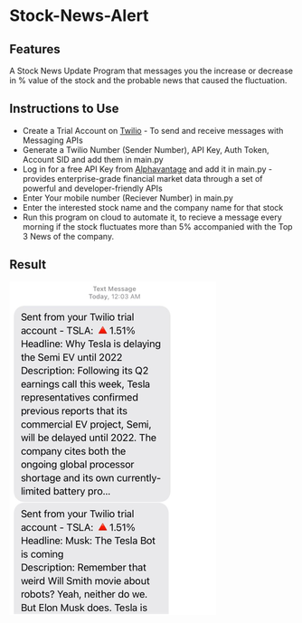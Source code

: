 # Stock-News-Alert


## Features
A Stock News Update Program that messages you the increase or decrease in % value of the stock and the probable news that caused the fluctuation.

## Instructions to Use
- Create a Trial Account on [Twilio](https://www.twilio.com/) - To send and receive messages with Messaging APIs
- Generate a Twilio Number (Sender Number), API Key, Auth Token, Account SID and add them in main.py
- Log in for a free API Key from [Alphavantage](https://www.alphavantage.co/) and add it in main.py -  provides enterprise-grade financial market data through a set of powerful and developer-friendly APIs
- Enter Your mobile number (Reciever Number) in main.py
- Enter the interested stock name and the company name for that stock
- Run this program on cloud to automate it, to recieve a message every morning if the stock fluctuates more than 5% accompanied with the Top 3 News of the company.


## Result
![alt text](test.PNG)
